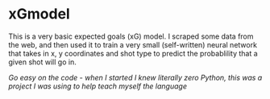 # xGmodel

This is a very basic expected goals (xG) model. I scraped some data from the web, and then used it to
train a very small (self-written) neural network that takes in x, y coordinates and shot type to predict the
probablility that a given shot will go in. 

_Go easy on the code - when I started I knew literally zero Python, this was a project I was using to help
teach myself the language_
